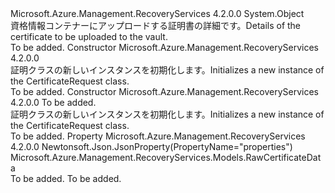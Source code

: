 <Type Name="CertificateRequest" FullName="Microsoft.Azure.Management.RecoveryServices.Models.CertificateRequest">
  <TypeSignature Language="C#" Value="public class CertificateRequest" />
  <TypeSignature Language="ILAsm" Value=".class public auto ansi beforefieldinit CertificateRequest extends System.Object" />
  <TypeSignature Language="DocId" Value="T:Microsoft.Azure.Management.RecoveryServices.Models.CertificateRequest" />
  <TypeSignature Language="VB.NET" Value="Public Class CertificateRequest" />
  <TypeSignature Language="F#" Value="type CertificateRequest = class" />
  <AssemblyInfo>
    <AssemblyName>Microsoft.Azure.Management.RecoveryServices</AssemblyName>
    <AssemblyVersion>4.2.0.0</AssemblyVersion>
  </AssemblyInfo>
  <Base>
    <BaseTypeName>System.Object</BaseTypeName>
  </Base>
  <Interfaces />
  <Docs>
    <summary>
            <span data-ttu-id="f862b-101">資格情報コンテナーにアップロードする証明書の詳細です。</span><span class="sxs-lookup"><span data-stu-id="f862b-101">Details of the certificate to be uploaded to the vault.</span></span>
            </summary>
    <remarks>To be added.</remarks>
  </Docs>
  <Members>
    <Member MemberName=".ctor">
      <MemberSignature Language="C#" Value="public CertificateRequest ();" />
      <MemberSignature Language="ILAsm" Value=".method public hidebysig specialname rtspecialname instance void .ctor() cil managed" />
      <MemberSignature Language="DocId" Value="M:Microsoft.Azure.Management.RecoveryServices.Models.CertificateRequest.#ctor" />
      <MemberSignature Language="VB.NET" Value="Public Sub New ()" />
      <MemberType>Constructor</MemberType>
      <AssemblyInfo>
        <AssemblyName>Microsoft.Azure.Management.RecoveryServices</AssemblyName>
        <AssemblyVersion>4.2.0.0</AssemblyVersion>
      </AssemblyInfo>
      <Parameters />
      <Docs>
        <summary>
            <span data-ttu-id="f862b-102">証明クラスの新しいインスタンスを初期化します。</span><span class="sxs-lookup"><span data-stu-id="f862b-102">Initializes a new instance of the CertificateRequest class.</span></span>
            </summary>
        <remarks>To be added.</remarks>
      </Docs>
    </Member>
    <Member MemberName=".ctor">
      <MemberSignature Language="C#" Value="public CertificateRequest (Microsoft.Azure.Management.RecoveryServices.Models.RawCertificateData properties = null);" />
      <MemberSignature Language="ILAsm" Value=".method public hidebysig specialname rtspecialname instance void .ctor(class Microsoft.Azure.Management.RecoveryServices.Models.RawCertificateData properties) cil managed" />
      <MemberSignature Language="DocId" Value="M:Microsoft.Azure.Management.RecoveryServices.Models.CertificateRequest.#ctor(Microsoft.Azure.Management.RecoveryServices.Models.RawCertificateData)" />
      <MemberSignature Language="VB.NET" Value="Public Sub New (Optional properties As RawCertificateData = null)" />
      <MemberSignature Language="F#" Value="new Microsoft.Azure.Management.RecoveryServices.Models.CertificateRequest : Microsoft.Azure.Management.RecoveryServices.Models.RawCertificateData -&gt; Microsoft.Azure.Management.RecoveryServices.Models.CertificateRequest" Usage="new Microsoft.Azure.Management.RecoveryServices.Models.CertificateRequest properties" />
      <MemberType>Constructor</MemberType>
      <AssemblyInfo>
        <AssemblyName>Microsoft.Azure.Management.RecoveryServices</AssemblyName>
        <AssemblyVersion>4.2.0.0</AssemblyVersion>
      </AssemblyInfo>
      <Parameters>
        <Parameter Name="properties" Type="Microsoft.Azure.Management.RecoveryServices.Models.RawCertificateData" />
      </Parameters>
      <Docs>
        <param name="properties">To be added.</param>
        <summary>
            <span data-ttu-id="f862b-103">証明クラスの新しいインスタンスを初期化します。</span><span class="sxs-lookup"><span data-stu-id="f862b-103">Initializes a new instance of the CertificateRequest class.</span></span>
            </summary>
        <remarks>To be added.</remarks>
      </Docs>
    </Member>
    <Member MemberName="Properties">
      <MemberSignature Language="C#" Value="public Microsoft.Azure.Management.RecoveryServices.Models.RawCertificateData Properties { get; set; }" />
      <MemberSignature Language="ILAsm" Value=".property instance class Microsoft.Azure.Management.RecoveryServices.Models.RawCertificateData Properties" />
      <MemberSignature Language="DocId" Value="P:Microsoft.Azure.Management.RecoveryServices.Models.CertificateRequest.Properties" />
      <MemberSignature Language="VB.NET" Value="Public Property Properties As RawCertificateData" />
      <MemberSignature Language="F#" Value="member this.Properties : Microsoft.Azure.Management.RecoveryServices.Models.RawCertificateData with get, set" Usage="Microsoft.Azure.Management.RecoveryServices.Models.CertificateRequest.Properties" />
      <MemberType>Property</MemberType>
      <AssemblyInfo>
        <AssemblyName>Microsoft.Azure.Management.RecoveryServices</AssemblyName>
        <AssemblyVersion>4.2.0.0</AssemblyVersion>
      </AssemblyInfo>
      <Attributes>
        <Attribute>
          <AttributeName>Newtonsoft.Json.JsonProperty(PropertyName="properties")</AttributeName>
        </Attribute>
      </Attributes>
      <ReturnValue>
        <ReturnType>Microsoft.Azure.Management.RecoveryServices.Models.RawCertificateData</ReturnType>
      </ReturnValue>
      <Docs>
        <summary />
        <value>To be added.</value>
        <remarks>To be added.</remarks>
      </Docs>
    </Member>
  </Members>
</Type>